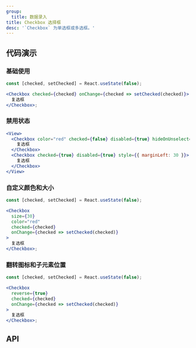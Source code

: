 ```yaml
---
group:
  title: 数据录入
title: Checkbox 选择框
desc: '`Checkbox` 为单选框或多选框。'
---
```


## 代码演示

### 基础使用

```jsx
const [checked, setChecked] = React.useState(false);

<Checkbox checked={checked} onChange={checked => setChecked(checked)}>
  复选框
</Checkbox>;
```

### 禁用状态

```jsx
<View>
  <Checkbox color="red" checked={false} disabled={true} hideOnUnselect={true}>
    复选框
  </Checkbox>
  <Checkbox checked={true} disabled={true} style={{ marginLeft: 30 }}>
    复选框
  </Checkbox>
</View>
```

### 自定义颜色和大小

```jsx
const [checked, setChecked] = React.useState(false);

<Checkbox
  size={30}
  color="red"
  checked={checked}
  onChange={checked => setChecked(checked)}
>
  复选框
</Checkbox>;
```

### 翻转图标和子元素位置

```jsx
const [checked, setChecked] = React.useState(false);

<Checkbox
  reverse={true}
  checked={checked}
  onChange={checked => setChecked(checked)}
>
  复选框
</Checkbox>;
```

## API

<Props name="CheckboxProps"></Props>
